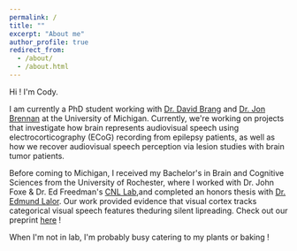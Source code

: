 ```yaml
---
permalink: /
title: ""
excerpt: "About me"
author_profile: true
redirect_from: 
  - /about/
  - /about.html
---
```



Hi ! I'm Cody.

I am currently a PhD student working with [Dr. David Brang](https://sites.lsa.umich.edu/brang-lab/) and [Dr. Jon Brennan](https://sites.lsa.umich.edu/cnllab/) at the University of Michigan. Currently, we're working on projects that investigate how brain represents audiovisual speech using electrocorticography (ECoG) recording from epilepsy patients, as well as how we recover audiovisual speech perception via lesion studies with brain tumor patients. 

Before coming to Michigan, I received my Bachelor's in Brain and Cognitive Sciences from the University of Rochester, where I worked with Dr. John Foxe & Dr. Ed Freedman's [CNL Lab](https://www.urmc.rochester.edu/labs/cognitive-neurophysiology.aspx),and completed an honors thesis with [Dr. Edmund Lalor](https://www.urmc.rochester.edu/labs/lalor.aspx). Our work provided evidence that visual cortex tracks categorical visual speech features theduring silent lipreading. Check out our preprint [here](https://doi.org/10.1101/2021.02.09.430299)  !

When I'm not in lab, I'm probably busy catering to my plants or baking !
